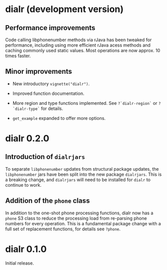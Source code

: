 
# dialr (development version)

## Performance improvements

Code calling libphonenumber methods via rJava has been tweaked for performance,
including using more efficient rJava acess methods and caching commonly used
static values. Most operations are now approx. 10 times faster.

## Minor improvements

* New introductory `vignette("dialr")`.

* Improved function documentation.

* More region and type functions implemented. See `` ?`dialr-region` `` or
`` ?`dialr-type` `` for details.

* `get_example` expanded to offer more options.

# dialr 0.2.0

## Introduction of `dialrjars`

To separate `libphonenumber` updates from structural package updates, the
`libphonenumber` jars have been split into the new package `dialrjars`.
This is a breaking change, and `dialrjars` will need to be installed for
`dialr` to continue to work.

## Addition of the `phone` class

In addition to the one-shot phone processing functions, dialr now has a
`phone` S3 class to reduce the processing load from re-parsing phone numbers for
every operation. This is a fundamental package change with a full set of
replacement functions, for details see `?phone`.

# dialr 0.1.0

Initial release.
